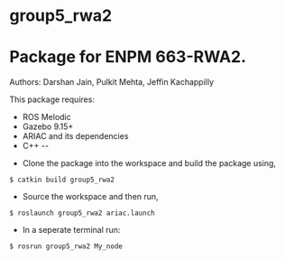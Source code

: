 # group5_rwa2
# Package for ENPM 663-RWA2. 

Authors:
Darshan Jain, Pulkit Mehta, Jeffin Kachappilly

This package requires:
* ROS Melodic
* Gazebo 9.15+
* ARIAC and its dependencies 
* C++
--

- Clone the package into the workspace and build the package using,
```
$ catkin build group5_rwa2
```

- Source the workspace and then run,
```
$ roslaunch group5_rwa2 ariac.launch 
```

- In a seperate terminal run:
```
$ rosrun group5_rwa2 My_node
```

